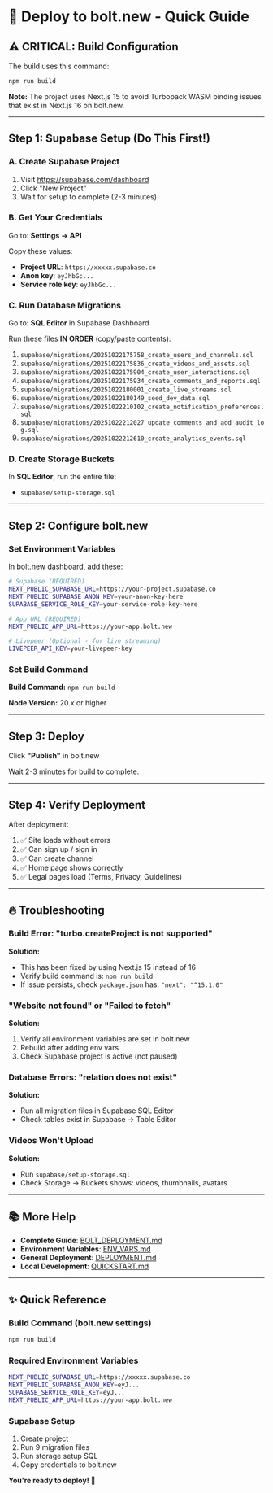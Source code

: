 # 🚀 Deploy to bolt.new - Quick Guide

## ⚠️ CRITICAL: Build Configuration

The build uses this command:
```bash
npm run build
```

**Note:** The project uses Next.js 15 to avoid Turbopack WASM binding issues that exist in Next.js 16 on bolt.new.

---

## Step 1: Supabase Setup (Do This First!)

### A. Create Supabase Project
1. Visit https://supabase.com/dashboard
2. Click "New Project"
3. Wait for setup to complete (2-3 minutes)

### B. Get Your Credentials
Go to: **Settings → API**

Copy these values:
- **Project URL**: `https://xxxxx.supabase.co`
- **Anon key**: `eyJhbGc...`
- **Service role key**: `eyJhbGc...`

### C. Run Database Migrations
Go to: **SQL Editor** in Supabase Dashboard

Run these files **IN ORDER** (copy/paste contents):
1. `supabase/migrations/20251022175758_create_users_and_channels.sql`
2. `supabase/migrations/20251022175836_create_videos_and_assets.sql`
3. `supabase/migrations/20251022175904_create_user_interactions.sql`
4. `supabase/migrations/20251022175934_create_comments_and_reports.sql`
5. `supabase/migrations/20251022180001_create_live_streams.sql`
6. `supabase/migrations/20251022180149_seed_dev_data.sql`
7. `supabase/migrations/20251022210102_create_notification_preferences.sql`
8. `supabase/migrations/20251022212027_update_comments_and_add_audit_log.sql`
9. `supabase/migrations/20251022212610_create_analytics_events.sql`

### D. Create Storage Buckets
In **SQL Editor**, run the entire file:
- `supabase/setup-storage.sql`

---

## Step 2: Configure bolt.new

### Set Environment Variables

In bolt.new dashboard, add these:

```bash
# Supabase (REQUIRED)
NEXT_PUBLIC_SUPABASE_URL=https://your-project.supabase.co
NEXT_PUBLIC_SUPABASE_ANON_KEY=your-anon-key-here
SUPABASE_SERVICE_ROLE_KEY=your-service-role-key-here

# App URL (REQUIRED)
NEXT_PUBLIC_APP_URL=https://your-app.bolt.new

# Livepeer (Optional - for live streaming)
LIVEPEER_API_KEY=your-livepeer-key
```

### Set Build Command

**Build Command:** `npm run build`

**Node Version:** 20.x or higher

---

## Step 3: Deploy

Click **"Publish"** in bolt.new

Wait 2-3 minutes for build to complete.

---

## Step 4: Verify Deployment

After deployment:

1. ✅ Site loads without errors
2. ✅ Can sign up / sign in
3. ✅ Can create channel
4. ✅ Home page shows correctly
5. ✅ Legal pages load (Terms, Privacy, Guidelines)

---

## 🔥 Troubleshooting

### Build Error: "turbo.createProject is not supported"

**Solution:**
- This has been fixed by using Next.js 15 instead of 16
- Verify build command is: `npm run build`
- If issue persists, check `package.json` has: `"next": "^15.1.0"`

### "Website not found" or "Failed to fetch"

**Solution:**
1. Verify all environment variables are set in bolt.new
2. Rebuild after adding env vars
3. Check Supabase project is active (not paused)

### Database Errors: "relation does not exist"

**Solution:**
- Run all migration files in Supabase SQL Editor
- Check tables exist in Supabase → Table Editor

### Videos Won't Upload

**Solution:**
- Run `supabase/setup-storage.sql`
- Check Storage → Buckets shows: videos, thumbnails, avatars

---

## 📚 More Help

- **Complete Guide**: [BOLT_DEPLOYMENT.md](./BOLT_DEPLOYMENT.md)
- **Environment Variables**: [ENV_VARS.md](./ENV_VARS.md)
- **General Deployment**: [DEPLOYMENT.md](./DEPLOYMENT.md)
- **Local Development**: [QUICKSTART.md](./QUICKSTART.md)

---

## ✨ Quick Reference

### Build Command (bolt.new settings)
```bash
npm run build
```

### Required Environment Variables
```bash
NEXT_PUBLIC_SUPABASE_URL=https://xxxxx.supabase.co
NEXT_PUBLIC_SUPABASE_ANON_KEY=eyJ...
SUPABASE_SERVICE_ROLE_KEY=eyJ...
NEXT_PUBLIC_APP_URL=https://your-app.bolt.new
```

### Supabase Setup
1. Create project
2. Run 9 migration files
3. Run storage setup SQL
4. Copy credentials to bolt.new

**You're ready to deploy! 🎉**
